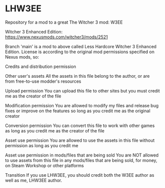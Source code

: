 # LHW3EE
Repository for a mod to a great The Witcher 3 mod: W3EE

Witcher 3 Enhanced Edition: https://www.nexusmods.com/witcher3/mods/2521

Branch 'main' is a mod to above called Less Hardcore Witcher 3 Enhanced Edition. License is according to the original mod permissions
specified on Nexus mods, so:

Credits and distribution permission

Other user's assets
All the assets in this file belong to the author, or are from free-to-use modder's resources

Upload permission
You can upload this file to other sites but you must credit me as the creator of the file

Modification permission
You are allowed to modify my files and release bug fixes or improve on the features so long as you credit me as the original creator

Conversion permission
You can convert this file to work with other games as long as you credit me as the creator of the file

Asset use permission
You are allowed to use the assets in this file without permission as long as you credit me

Asset use permission in mods/files that are being sold
You are NOT allowed to use assets from this file in any mods/files that are being sold, for money, on Steam Workshop or other platforms

Transition
If you use LHW3EE, you should credit both the W3EE author as well as me, LHW3EE author.

